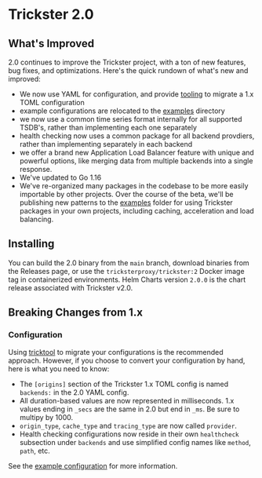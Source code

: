 # Trickster 2.0

## What's Improved

2.0 continues to improve the Trickster project, with a ton of new features, bug fixes, and optimizations. Here's the quick rundown of what's new and improved:

- We now use YAML for configuration, and provide [tooling](http://github.com/tricksterproxy/tricktool) to migrate a 1.x TOML configuration
- example configurations are relocated to the [examples](../examples/conf) directory
- we now use a common time series format internally for all supported TSDB's, rather than implementing each one separately
- health checking now uses a common package for all backend provdiers, rather than implementing separately in each backend
- we offer a brand new Application Load Balancer feature with unique and powerful options, like merging data from multiple backends into a single response.
- We've updated to Go 1.16
- We've re-organized many packages in the codebase to be more easily importable by other projects. Over the course of the beta, we'll be publishing new patterns to the [examples](../examples/) folder for using Trickster packages in your own projects, including caching, acceleration and load balancing.

## Installing

You can build the 2.0 binary from the `main` branch, download binaries from the Releases page, or use the `tricksterproxy/trickster:2` Docker image tag in containerized environments. Helm Charts version `2.0.0` is the chart release associated with Trickster v2.0.

## Breaking Changes from 1.x

### Configuration

Using [tricktool](http://github.com/tricksterproxy/tricktool) to migrate your configurations is the recommended approach. However, if you choose to convert your configuration by hand, here is what you need to know:

- The `[origins]` section of the Trickster 1.x TOML config is named `backends:` in the 2.0 YAML config.
- All duration-based values are now represented in milliseconds. 1.x values ending in `_secs` are the same in 2.0 but end in `_ms`. Be sure to multipy by 1000.
- `origin_type`, `cache_type` and `tracing_type` are now called `provider`.
- Health checking configurations now reside in their own `healthcheck` subsection under `backends` and use simplified config names like `method`, `path`, etc.

See the [example configuration](../examples/conf/example.full.yaml) for more information.
